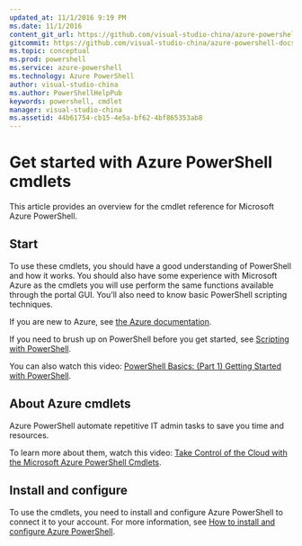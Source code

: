 ```yaml
---
updated_at: 11/1/2016 9:19 PM
ms.date: 11/1/2016
content_git_url: https://github.com/visual-studio-china/azure-powershell-docs-prod/blob/live/azure/index.md
gitcommit: https://github.com/visual-studio-china/azure-powershell-docs-prod/blob/e1e789a97061a13ab188e385ef7df8ff209f7643/azure/index.md
ms.topic: conceptual
ms.prod: powershell
ms.service: azure-powershell
ms.technology: Azure PowerShell
author: visual-studio-china
ms.author: PowerShellHelpPub
keywords: powershell, cmdlet
manager: visual-studio-china
ms.assetid: 44b61754-cb15-4e5a-bf62-4bf865353ab8
---
```


# Get started with Azure PowerShell cmdlets

This article provides an overview for the cmdlet reference for Microsoft Azure PowerShell. 

## Start

To use these cmdlets, you should have a good understanding of PowerShell and how it works.  You should also have some experience with Microsoft Azure as the cmdlets you will use perform the same functions available through the portal GUI.  You’ll also need to know basic PowerShell scripting techniques.

If you are new to Azure, see [the Azure documentation](https://docs.microsoft.com/azure/).

If you need to brush up on PowerShell before you get started, see [Scripting with PowerShell](https://technet.microsoft.com/library/bb978526.aspx).

You can also watch this video: [PowerShell Basics: (Part 1) Getting Started with PowerShell](https://channel9.msdn.com/Blogs/Taste-of-Premier/PowerShellBasicsPart1).

## About Azure cmdlets

Azure PowerShell automate repetitive IT admin tasks to save you time and resources.

To learn more about them, watch this video: [Take Control of the Cloud with the Microsoft Azure PowerShell Cmdlets](https://channel9.msdn.com/Events/TechEd/NorthAmerica/2013/WAD-B305#fbid=).

## Install and configure

To use the cmdlets, you need to install and configure Azure PowerShell to connect it to your account. For more information, see [How to install and configure Azure PowerShell](https://docs.microsoft.com/azure/powershell-install-configure).
